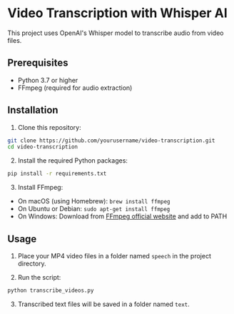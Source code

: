 # Video Transcription with Whisper AI

This project uses OpenAI's Whisper model to transcribe audio from video files.

## Prerequisites

- Python 3.7 or higher
- FFmpeg (required for audio extraction)

## Installation

1. Clone this repository:

```bash
git clone https://github.com/yourusername/video-transcription.git
cd video-transcription
```

2. Install the required Python packages:

```bash
pip install -r requirements.txt
```

3. Install FFmpeg:
- On macOS (using Homebrew): `brew install ffmpeg`
- On Ubuntu or Debian: `sudo apt-get install ffmpeg`
- On Windows: Download from [FFmpeg official website](https://ffmpeg.org/download.html) and add to PATH

## Usage

1. Place your MP4 video files in a folder named `speech` in the project directory.

2. Run the script:

```python
python transcribe_videos.py
```

3. Transcribed text files will be saved in a folder named `text`.